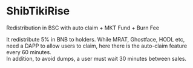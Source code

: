 # ShibTikiRise
Redistribution in BSC with auto claim + MKT Fund + Burn Fee

It redistribute 5% in BNB to holders. While MRAT, Ghostface, HODL etc, need a DAPP to allow users to claim, here there is the auto-claim feature every 60 minutes.  
In addition, to avoid dumps, a user must wait 30 minutes between sales.
